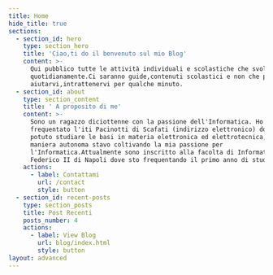 ```yaml
---
title: Home
hide_title: true
sections:
  - section_id: hero
    type: section_hero
    title: 'Ciao,ti do il benvenuto sul mio Blog'
    content: >-
      Qui pubblico tutte le attività individuali e scolastiche che svolgo
      quotidianamente.Ci saranno guide,contenuti scolastici e non che possono
      aiutarvi,intrattenervi per qualche minuto.
  - section_id: about
    type: section_content
    title: ' A proposito di me'
    content: >-
      Sono un ragazzo diciottenne con la passione dell'Informatica. Ho
      frequentato l'iti Pacinotti di Scafati (indirizzo elettronico) dove ho
      potuto studiare le basi in materia elettronica ed elettrotecnica,mentre in
      maniera autonoma stavo coltivando la mia passione per
      l'Informatica.Attualmente sono inscritto alla facolta di Informatica della
      Federico II di Napoli dove sto frequentando il primo anno di studi.
    actions:
      - label: Contattami
        url: /contact
        style: button
  - section_id: recent-posts
    type: section_posts
    title: Post Recenti
    posts_number: 4
    actions:
      - label: View Blog
        url: blog/index.html
        style: button
layout: advanced
---
```

